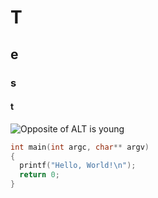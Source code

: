 # T
## e
### s
#### t

![Opposite of ALT is young](https://octodex.github.com/images/yaktocat.png)


```C
int main(int argc, char** argv)
{
  printf("Hello, World!\n");
  return 0;
}
```
